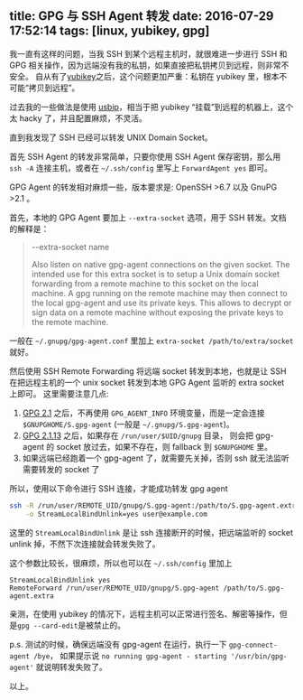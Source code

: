 title: GPG 与 SSH Agent 转发
date: 2016-07-29 17:52:14
tags: [linux, yubikey, gpg]
---

我一直有这样的问题，当我 SSH 到某个远程主机时，就很难进一步进行 SSH 和 GPG 相关操作，因为远端没有我的私钥，如果直接把私钥拷贝到远程，则非常不安全。
自从有了[yubikey](/2016/02/yubikey-4/)之后，这个问题更加严重：私钥在 yubikey 里，根本不可能“拷贝到远程”。

过去我的一些做法是使用 [usbip](http://usbip.sourceforge.net/)，相当于把 yubikey “挂载”到远程的机器上，这个太 hacky 了，并且配置麻烦，不灵活。

直到我发现了 SSH 已经可以转发 UNIX Domain Socket。

<!-- more -->

首先 SSH Agent 的转发非常简单，只要你使用 SSH Agent 保存密钥，那么用 `ssh -A` 连接主机，或者在 `~/.ssh/config` 里写上 `ForwardAgent yes` 即可。

GPG Agent 的转发相对麻烦一些，版本要求是: OpenSSH >6.7 以及 GnuPG >2.1 。

首先，本地的 GPG Agent 要加上 `--extra-socket` 选项，用于 SSH 转发。文档的解释是：

> --extra-socket name
>
>   Also listen on native gpg-agent connections on the given socket. The
> intended use for this extra socket is to setup a Unix domain socket
> forwarding from a remote machine to this socket on the local machine. A gpg
> running on the remote machine may then connect to the local gpg-agent and
> use its private keys. This allows to decrypt or sign data on a remote
> machine without exposing the private keys to the remote machine. 

一般在 `~/.gnupg/gpg-agent.conf` 里加上 `extra-socket /path/to/extra/socket` 就好。

然后使用 SSH Remote Forwarding 将远端 socket 转发到本地，也就是让 SSH 在把远程主机的一个 unix socket 转发到本地 GPG Agent 监听的 extra socket 上即可。
这里需要注意几点: 
1. [GPG 2.1](https://www.gnupg.org/faq/whats-new-in-2.1.html) 之后，不再使用 `GPG_AGENT_INFO` 环境变量，而是一定会连接 `$GNUPGHOME/S.gpg-agent` (一般是 `~/.gnupg/S.gpg-agent`)。
2. [GPG 2.1.13](https://lists.gnupg.org/pipermail/gnupg-announce/2016q2/000390.html) 之后，如果存在 `/run/user/$UID/gnupg` 目录，
   则会把 gpg-agent 的 socket 放过去，如果不存在，则 fallback 到 `$GNUPGHOME` 里。
3. 如果远端已经跑着一个 gpg-agent 了，就需要先关掉，否则 ssh 就无法监听需要转发的 socket 了

所以，使用以下命令进行 SSH 连接，才能成功转发 gpg agent

```bash
ssh -R /run/user/REMOTE_UID/gnupg/S.gpg-agent:/path/to/S.gpg-agent.extra \
    -o StreamLocalBindUnlink=yes user@example.com
```
这里的 `StreamLocalBindUnlink` 是让 ssh 连接断开的时候，把远端监听的 socket unlink 掉，不然下次连接就会转发失败了。

这个参数比较长，很麻烦，所以也可以在 `~/.ssh/config` 里加上

```
StreamLocalBindUnlink yes
RemoteForward /run/user/REMOTE_UID/gnupg/S.gpg-agent /path/to/S.gpg-agent.extra
```

亲测，在使用 yubikey 的情况下，远程主机可以正常进行签名、解密等操作，但是`gpg --card-edit`是被禁止的。

p.s. 测试的时候，确保远端没有 gpg-agent 在运行，执行一下 `gpg-connect-agent /bye`，
如果提示说 `no running gpg-agent - starting '/usr/bin/gpg-agent'` 就说明转发失败了。

以上。

